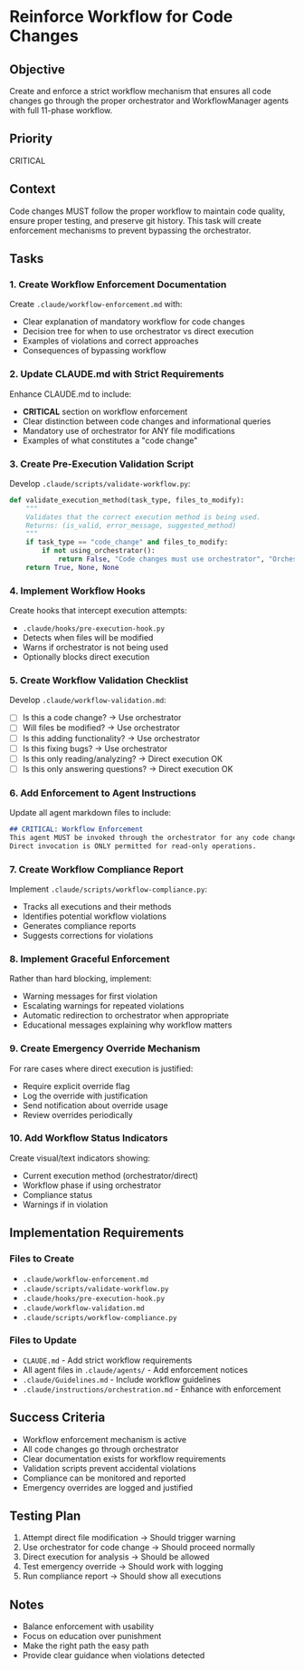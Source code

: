 # Reinforce Workflow for Code Changes

## Objective
Create and enforce a strict workflow mechanism that ensures all code changes go through the proper orchestrator and WorkflowManager agents with full 11-phase workflow.

## Priority
CRITICAL

## Context
Code changes MUST follow the proper workflow to maintain code quality, ensure proper testing, and preserve git history. This task will create enforcement mechanisms to prevent bypassing the orchestrator.

## Tasks

### 1. Create Workflow Enforcement Documentation
Create `.claude/workflow-enforcement.md` with:
- Clear explanation of mandatory workflow for code changes
- Decision tree for when to use orchestrator vs direct execution
- Examples of violations and correct approaches
- Consequences of bypassing workflow

### 2. Update CLAUDE.md with Strict Requirements
Enhance CLAUDE.md to include:
- **CRITICAL** section on workflow enforcement
- Clear distinction between code changes and informational queries
- Mandatory use of orchestrator for ANY file modifications
- Examples of what constitutes a "code change"

### 3. Create Pre-Execution Validation Script
Develop `.claude/scripts/validate-workflow.py`:
```python
def validate_execution_method(task_type, files_to_modify):
    """
    Validates that the correct execution method is being used.
    Returns: (is_valid, error_message, suggested_method)
    """
    if task_type == "code_change" and files_to_modify:
        if not using_orchestrator():
            return False, "Code changes must use orchestrator", "OrchestratorAgent"
    return True, None, None
```

### 4. Implement Workflow Hooks
Create hooks that intercept execution attempts:
- `.claude/hooks/pre-execution-hook.py`
- Detects when files will be modified
- Warns if orchestrator is not being used
- Optionally blocks direct execution

### 5. Create Workflow Validation Checklist
Develop `.claude/workflow-validation.md`:
- [ ] Is this a code change? → Use orchestrator
- [ ] Will files be modified? → Use orchestrator  
- [ ] Is this adding functionality? → Use orchestrator
- [ ] Is this fixing bugs? → Use orchestrator
- [ ] Is this only reading/analyzing? → Direct execution OK
- [ ] Is this only answering questions? → Direct execution OK

### 6. Add Enforcement to Agent Instructions
Update all agent markdown files to include:
```markdown
## CRITICAL: Workflow Enforcement
This agent MUST be invoked through the orchestrator for any code changes.
Direct invocation is ONLY permitted for read-only operations.
```

### 7. Create Workflow Compliance Report
Implement `.claude/scripts/workflow-compliance.py`:
- Tracks all executions and their methods
- Identifies potential workflow violations
- Generates compliance reports
- Suggests corrections for violations

### 8. Implement Graceful Enforcement
Rather than hard blocking, implement:
- Warning messages for first violation
- Escalating warnings for repeated violations
- Automatic redirection to orchestrator when appropriate
- Educational messages explaining why workflow matters

### 9. Create Emergency Override Mechanism
For rare cases where direct execution is justified:
- Require explicit override flag
- Log the override with justification
- Send notification about override usage
- Review overrides periodically

### 10. Add Workflow Status Indicators
Create visual/text indicators showing:
- Current execution method (orchestrator/direct)
- Workflow phase if using orchestrator
- Compliance status
- Warnings if in violation

## Implementation Requirements

### Files to Create
- `.claude/workflow-enforcement.md`
- `.claude/scripts/validate-workflow.py`
- `.claude/hooks/pre-execution-hook.py`
- `.claude/workflow-validation.md`
- `.claude/scripts/workflow-compliance.py`

### Files to Update
- `CLAUDE.md` - Add strict workflow requirements
- All agent files in `.claude/agents/` - Add enforcement notices
- `.claude/Guidelines.md` - Include workflow guidelines
- `.claude/instructions/orchestration.md` - Enhance with enforcement

## Success Criteria
- Workflow enforcement mechanism is active
- All code changes go through orchestrator
- Clear documentation exists for workflow requirements
- Validation scripts prevent accidental violations
- Compliance can be monitored and reported
- Emergency overrides are logged and justified

## Testing Plan
1. Attempt direct file modification → Should trigger warning
2. Use orchestrator for code change → Should proceed normally
3. Direct execution for analysis → Should be allowed
4. Test emergency override → Should work with logging
5. Run compliance report → Should show all executions

## Notes
- Balance enforcement with usability
- Focus on education over punishment
- Make the right path the easy path
- Provide clear guidance when violations detected